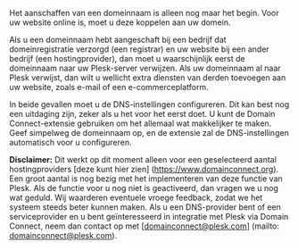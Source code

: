 Het aanschaffen van een domeinnaam is alleen nog maar het begin. Voor uw website online is, moet u deze koppelen aan uw domein.

Als u een domeinnaam hebt aangeschaft bij een bedrijf dat domeinregistratie verzorgd (een registrar) en uw website bij een ander bedrijf (een hostingprovider), dan moet u waarschijnlijk eerst de domeinnaam naar uw Plesk-server verwijzen. Als uw domeinnaam al naar Plesk verwijst, dan wilt u wellicht extra diensten van derden toevoegen aan uw website, zoals e-mail of een e-commerceplatform.  

In beide gevallen moet u de DNS-instellingen configureren. Dit kan best nog een uitdaging zijn, zeker als u het voor het eerst doet. U kunt de Domain Connect-extensie gebruiken om het allemaal wat makkelijker te maken. Geef simpelweg de domeinnaam op, en de extensie zal de DNS-instellingen automatisch voor u configureren.

**Disclaimer:** Dit werkt op dit moment alleen voor een geselecteerd aantal hostingproviders [deze kunt hier zien] (https://www.domainconnect.org). Een groot aantal is nog bezig met het implementeren van deze functie van Plesk. Als de functie voor u nog niet is geactiveerd, dan vragen we u nog wat geduld. Wij waarderen eventuele vroege feedback, zodat we het systeem steeds beter kunnen maken. Als u een DNS-provider bent of een serviceprovider en u bent geïnteresseerd in integratie met Plesk via Domain Connect, neem dan contact op met [domainconnect@plesk.com] (mailto: domainconnect@plesk.com).